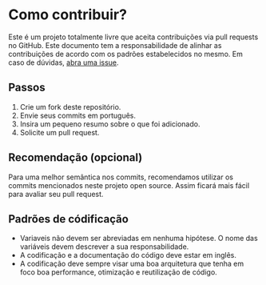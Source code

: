 # Como contribuir?

Este é um projeto totalmente livre que aceita contribuições via pull requests no GitHub. Este documento tem a responsabilidade de alinhar as contribuições de acordo com os padrões estabelecidos no mesmo. Em caso de dúvidas, [abra uma issue](https://github.com/iuricode/padroes-de-commits/issues/new).

## Passos

1. Crie um fork deste repositório.
2. Envie seus commits em português.
3. Insira um pequeno resumo sobre o que foi adicionado.
4. Solicite um pull request.

## Recomendação (opcional)

Para uma melhor semântica nos commits, recomendamos utilizar os commits mencionados neste projeto open source. Assim ficará mais fácil para avaliar seu pull request.

## Padrões de códificação

 - Variaveis não devem ser abreviadas em nenhuma hipótese. O nome das variáveis devem descrever a sua responsabilidade.
 - A codificação e a documentação do código deve estar em inglês.
 - A codificação deve sempre visar uma boa arquitetura que tenha em foco boa performance, otimização e reutilização de código.
